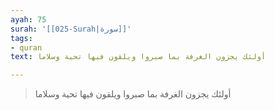 ```yaml
---
ayah: 75
surah: '[[025-Surah|سورة]]'
tags:
- quran
text: أولئك يجزون الغرفة بما صبروا ويلقون فيها تحية وسلاما

---
```

> أولئك يجزون الغرفة بما صبروا ويلقون فيها تحية وسلاما
